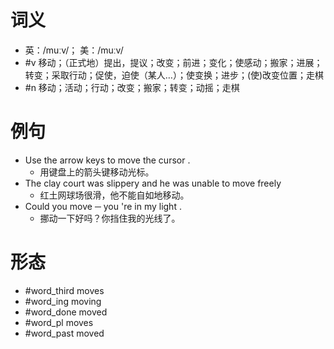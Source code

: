 # 词义
- 英：/muːv/； 美：/muːv/
- #v 移动；（正式地）提出，提议；改变；前进；变化；使感动；搬家；进展；转变；采取行动；促使，迫使（某人…）；使变换；进步；(使)改变位置；走棋
- #n 移动；活动；行动；改变；搬家；转变；动摇；走棋
# 例句
- Use the arrow keys to move the cursor .
	- 用键盘上的箭头键移动光标。
- The clay court was slippery and he was unable to move freely
	- 红土网球场很滑，他不能自如地移动。
- Could you move ─ you 're in my light .
	- 挪动一下好吗？你挡住我的光线了。
# 形态
- #word_third moves
- #word_ing moving
- #word_done moved
- #word_pl moves
- #word_past moved
